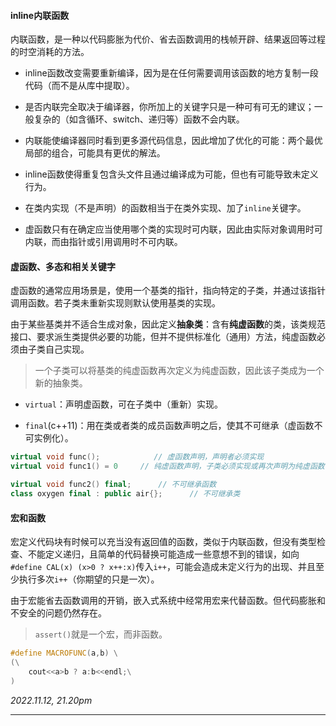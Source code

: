 <!--
 * @Author: avert-win
 * @Date: 2022-11-22 19:40:21
 * @LastEditTime: 2022-11-22 21:20:12
 * @FilePath: \ProgramDaily\interview_question.md
 * @Description: 简介
 * @LastEditors: avert-win
-->

#### inline内联函数

内联函数，是一种以代码膨胀为代价、省去函数调用的栈帧开辟、结果返回等过程的时空消耗的方法。

- inline函数改变需要重新编译，因为是在任何需要调用该函数的地方复制一段代码（而不是从库中提取）。

- 是否内联完全取决于编译器，你所加上的关键字只是一种可有可无的建议；一般复杂的（如含循环、switch、递归等）函数不会内联。

- 内联能使编译器同时看到更多源代码信息，因此增加了优化的可能：两个最优局部的组合，可能具有更优的解法。

- inline函数使得重复包含头文件且通过编译成为可能，但也有可能导致未定义行为。

- 在类内实现（不是声明）的函数相当于在类外实现、加了`inline`关键字。

- 虚函数只有在确定应当使用哪个类的实现时可内联，因此由实际对象调用时可内联，而由指针或引用调用时不可内联。

#### 虚函数、多态和相关关键字

虚函数的通常应用场景是，使用一个基类的指针，指向特定的子类，并通过该指针调用函数。若子类未重新实现则默认使用基类的实现。

由于某些基类并不适合生成对象，因此定义**抽象类**：含有**纯虚函数**的类，该类规范接口、要求派生类提供必要的功能，但并不提供标准化（通用）方法，纯虚函数必须由子类自己实现。
> 一个子类可以将基类的纯虚函数再次定义为纯虚函数，因此该子类成为一个新的抽象类。

- `virtual`：声明虚函数，可在子类中（重新）实现。

- `final`(c++11)：用在类或者类的成员函数声明之后，使其不可继承（虚函数不可实例化）。

```c++
virtual void func();            // 虚函数声明，声明者必须实现
virtual void func1() = 0     // 纯虚函数声明，子类必须实现或再次声明为纯虚函数

virtual void func2() final;      // 不可继承函数
class oxygen final : public air{};      // 不可继承类
```

#### 宏和函数

宏定义代码块有时候可以充当没有返回值的函数，类似于内联函数，但没有类型检查、不能定义递归，且简单的代码替换可能造成一些意想不到的错误，如向`#define CAL(x) (x>0 ? x++:x)`传入`i++`，可能会造成未定义行为的出现、并且至少执行多次`i++`（你期望的只是一次）。

由于宏能省去函数调用的开销，嵌入式系统中经常用宏来代替函数。但代码膨胀和不安全的问题仍然存在。

> `assert()`就是一个宏，而非函数。

```c++
#define MACROFUNC(a,b) \
(\
    cout<<a>b ? a:b<<endl;\
)
```

_2022.11.12, 21.20pm_

------------------